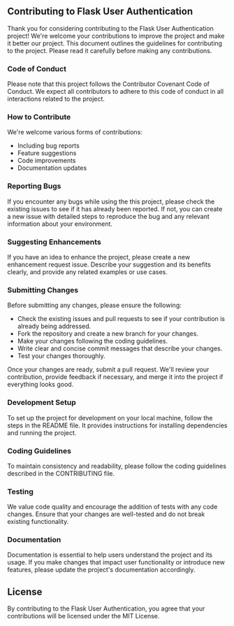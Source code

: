 ## Contributing to Flask User Authentication

Thank you for considering contributing to the Flask User Authentication project! We're welcome your contributions to improve the project and make it better our project. This document outlines the guidelines for contributing to the project. Please read it carefully before making any contributions.

### Code of Conduct

Please note that this project follows the Contributor Covenant Code of Conduct. We expect all contributors to adhere to this code of conduct in all interactions related to the project.

### How to Contribute

We're welcome various forms of contributions:
  - Including bug reports
  - Feature suggestions
  - Code improvements
  - Documentation updates

### Reporting Bugs

If you encounter any bugs while using the this project, please check the existing issues to see if it has already been reported. If not, you can create a new issue with detailed steps to reproduce the bug and any relevant information about your environment.

### Suggesting Enhancements

If you have an idea to enhance the project, please create a new enhancement request issue. Describe your suggestion and its benefits clearly, and provide any related examples or use cases.

### Submitting Changes

Before submitting any changes, please ensure the following:
  - Check the existing issues and pull requests to see if your contribution is already being addressed.
  - Fork the repository and create a new branch for your changes.
  - Make your changes following the coding guidelines.
  - Write clear and concise commit messages that describe your changes.
  - Test your changes thoroughly.

Once your changes are ready, submit a pull request. We'll review your contribution, provide feedback if necessary, and merge it into the project if everything looks good.

### Development Setup

To set up the project for development on your local machine, follow the steps in the README file. It provides instructions for installing dependencies and running the project.

### Coding Guidelines

To maintain consistency and readability, please follow the coding guidelines described in the CONTRIBUTING file.

### Testing

We value code quality and encourage the addition of tests with any code changes. Ensure that your changes are well-tested and do not break existing functionality.

### Documentation

Documentation is essential to help users understand the project and its usage. If you make changes that impact user functionality or introduce new features, please update the project's documentation accordingly.

## License

By contributing to the Flask User Authentication, you agree that your contributions will be licensed under the MIT License.